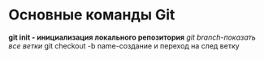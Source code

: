 # Основные команды Git
**git init - инициализация локального репозитория**
*git branch-показать все ветки*
git checkout -b name-создание и переход на след ветку
